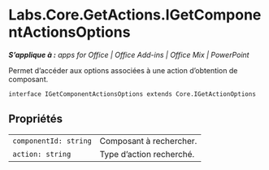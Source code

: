 
# Labs.Core.GetActions.IGetComponentActionsOptions

 _**S’applique à :** apps for Office | Office Add-ins | Office Mix | PowerPoint_

Permet d’accéder aux options associées à une action d’obtention de composant.

```
interface IGetComponentActionsOptions extends Core.IGetActionOptions
```


## Propriétés


|||
|:-----|:-----|
| `componentId: string`|Composant à rechercher.|
| `action: string`|Type d’action recherché.|
